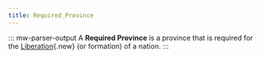 ```yaml
---
title: Required_Province
---
```

::: mw-parser-output
A **Required Province** is a province that is required for the
[Liberation](/wiki/index.php?title=Liberation&action=edit&redlink=1 "Liberation (page does not exist)"){.new}
(or formation) of a nation.
:::
